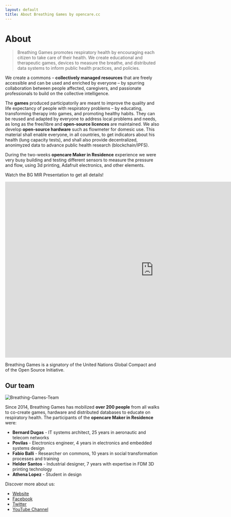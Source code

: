 ```yaml
---
layout: default
title: About Breathing Games by opencare.cc
---
```


# About

<blockquote>Breathing Games promotes respiratory health by encouraging each citizen to take care of their health. We create educational and therapeutic games, devices to measure the breathe, and distributed data systems to inform public health practices, and policies.</blockquote>

We create a commons – <b>collectively managed resources</b> that are freely accessible and can be used and enriched by everyone – by spurring collaboration between people affected, caregivers, and passionate professionals to build on the collective intelligence.

The <b>games</b> produced participatorily are meant to improve the quality and life expectancy of people with respiratory problems – by educating, transforming therapy into games, and promoting healthy habits. They can be reused and adapted by everyone to address local problems and needs, as long as the free/libre and <b>open-source licences</b> are maintained. We also develop <b>open-source hardware</b> such as flowmeter for domesic use. This material shall enable everyone, in all countries, to get indicators about his health (lung capacity tests), and shall also provide decentralized, anonimyzed data to advance public health research (blockchain/IPFS).

During the two-weeks <b>opencare Maker in Residence</b> experience we were very busy building and testing different sensors to measure the pressure and flow, using 3d printing, Adafruit electronics, and other elements.

Watch the BG MIR Presentation to get all details!

<iframe src="https://docs.google.com/presentation/d/e/2PACX-1vTTtnTWjSvHVg0bD4mz5sXdNH7VH6U3MsPW25n1zGWwb4qCPcDAGt4hVUOyB_b9eeGaj3FxBlP2yYEV/embed?start=false&loop=false&delayms=3000" frameborder="0" width="960" height="569" allowfullscreen="true" mozallowfullscreen="true" webkitallowfullscreen="true"></iframe>

Breathing Games is a signatory of the United Nations Global Compact and of the Open Source Initiative.

## Our team

<img src="https://opencarecc.github.io/ResQ/assets/BG-about-img-team.jpg" alt="Breathing-Games-Team">

Since 2014, Breathing Games has mobilized <b>over 200 people</b> from all walks to co-create games, hardware and distributed databases to educate on respiratory health. The participants of the <b>opencare Maker in Residence</b> were:

* <b>Bernard Dugas</b> - IT systems architect, 25 years in aeronautic and telecom networks
* <b>Povilas</b> - Electronics engineer, 4 years in electronics and embedded systems design
* <b>Fabio Balli</b> - Researcher on commons, 10 years in social transformation processes and training
* <b>Helder Santos</b> - Industrial designer, 7 years with expertise in FDM 3D printing technology
* <b>Athena Lopez</b> - Student in design

Discover more about us:

* [Website](www.breathinggames.net)
* [Facebook](https://www.facebook.com/breathinggames/)
* [Twitter](https://twitter.com/breathinggames?ref_src=twsrc%5Etfw&ref_url=http%3A%2F%2Fbreathinggames.net%2F%3Fq%3Den)
* [YouTube Channel](https://www.youtube.com/channel/UC2bK-LCBKF3SeFATwgg3U6g)
